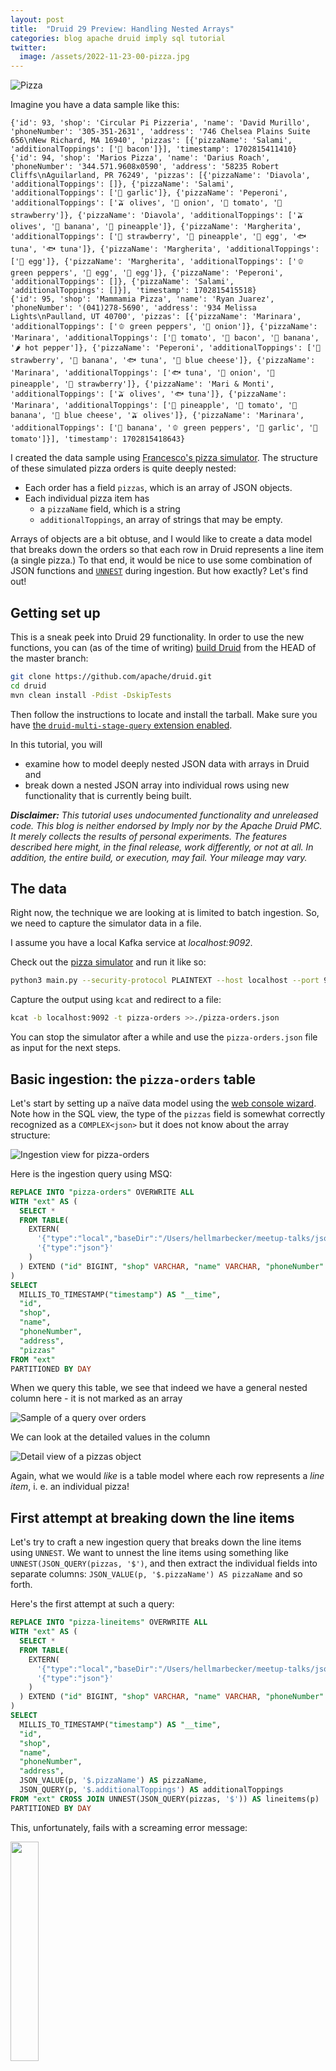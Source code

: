 ```yaml
---
layout: post
title:  "Druid 29 Preview: Handling Nested Arrays"
categories: blog apache druid imply sql tutorial
twitter:
  image: /assets/2022-11-23-00-pizza.jpg
---
```


![Pizza](/assets/2022-11-23-00-pizza.jpg)

Imagine you have a data sample like this:

```json-nd
{'id': 93, 'shop': 'Circular Pi Pizzeria', 'name': 'David Murillo', 'phoneNumber': '305-351-2631', 'address': '746 Chelsea Plains Suite 656\nNew Richard, MA 16940', 'pizzas': [{'pizzaName': 'Salami', 'additionalToppings': ['🥓 bacon']}], 'timestamp': 1702815411410}
{'id': 94, 'shop': 'Marios Pizza', 'name': 'Darius Roach', 'phoneNumber': '344.571.9608x0590', 'address': '58235 Robert Cliffs\nAguilarland, PR 76249', 'pizzas': [{'pizzaName': 'Diavola', 'additionalToppings': []}, {'pizzaName': 'Salami', 'additionalToppings': ['🧄 garlic']}, {'pizzaName': 'Peperoni', 'additionalToppings': ['🫒 olives', '🧅 onion', '🍅 tomato', '🍓 strawberry']}, {'pizzaName': 'Diavola', 'additionalToppings': ['🫒 olives', '🍌 banana', '🍍 pineapple']}, {'pizzaName': 'Margherita', 'additionalToppings': ['🍓 strawberry', '🍍 pineapple', '🥚 egg', '🐟 tuna', '🐟 tuna']}, {'pizzaName': 'Margherita', 'additionalToppings': ['🥚 egg']}, {'pizzaName': 'Margherita', 'additionalToppings': ['🫑 green peppers', '🥚 egg', '🥚 egg']}, {'pizzaName': 'Peperoni', 'additionalToppings': []}, {'pizzaName': 'Salami', 'additionalToppings': []}], 'timestamp': 1702815415518}
{'id': 95, 'shop': 'Mammamia Pizza', 'name': 'Ryan Juarez', 'phoneNumber': '(041)278-5690', 'address': '934 Melissa Lights\nPaulland, UT 40700', 'pizzas': [{'pizzaName': 'Marinara', 'additionalToppings': ['🫑 green peppers', '🧅 onion']}, {'pizzaName': 'Marinara', 'additionalToppings': ['🍅 tomato', '🥓 bacon', '🍌 banana', '🌶️ hot pepper']}, {'pizzaName': 'Peperoni', 'additionalToppings': ['🍓 strawberry', '🍌 banana', '🐟 tuna', '🧀 blue cheese']}, {'pizzaName': 'Marinara', 'additionalToppings': ['🐟 tuna', '🧅 onion', '🍍 pineapple', '🍓 strawberry']}, {'pizzaName': 'Mari & Monti', 'additionalToppings': ['🫒 olives', '🐟 tuna']}, {'pizzaName': 'Marinara', 'additionalToppings': ['🍍 pineapple', '🍅 tomato', '🍌 banana', '🧀 blue cheese', '🫒 olives']}, {'pizzaName': 'Marinara', 'additionalToppings': ['🍌 banana', '🫑 green peppers', '🧄 garlic', '🍅 tomato']}], 'timestamp': 1702815418643}
```

I created the data sample using [Francesco's pizza simulator](https://github.com/Aiven-Labs/python-fake-data-producer-for-apache-kafka). The structure of these simulated pizza orders is quite deeply nested:

- Each order has a field `pizzas`, which is an array of JSON objects.
- Each individual pizza item has
  - a `pizzaName` field, which is a string
  - `additionalToppings`, an array of strings that may be empty.

Arrays of objects are a bit obtuse, and I would like to create a data model that breaks down the orders so that each row in Druid represents a line item (a single pizza.)
To that end, it would be nice to use some combination of JSON functions and [`UNNEST`](/2023/04/08/druid-sneak-peek-timeseries-interpolation/) during ingestion. But how exactly? Let's find out!
 
## Getting set up

This is a sneak peek into Druid 29 functionality. In order to use the new functions, you can (as of the time of writing) [build Druid](https://druid.apache.org/docs/latest/development/build.html) from the HEAD of the master branch:

```bash
git clone https://github.com/apache/druid.git
cd druid
mvn clean install -Pdist -DskipTests
```

Then follow the instructions to locate and install the tarball. Make sure you have [the `druid-multi-stage-query` extension enabled](https://druid.apache.org/docs/latest/multi-stage-query/#load-the-extension).

In this tutorial, you will 

- examine how to model deeply nested JSON data with arrays in Druid and
- break down a nested JSON array into individual rows using new functionality that is currently being built.

_**Disclaimer:** This tutorial uses undocumented functionality and unreleased code. This blog is neither endorsed by Imply nor by the Apache Druid PMC. It merely collects the results of personal experiments. The features described here might, in the final release, work differently, or not at all. In addition, the entire build, or execution, may fail. Your mileage may vary._

## The data

Right now, the technique we are looking at is limited to batch ingestion. So, we need to capture the simulator data in a file.

I assume you have a local Kafka service at _localhost:9092_.

Check out the [pizza simulator](https://github.com/Aiven-Labs/python-fake-data-producer-for-apache-kafka) and run it like so:

```bash
python3 main.py --security-protocol PLAINTEXT --host localhost --port 9092 --topic-name pizza-orders --nr-messages 0 --max-waiting-time 5
```

Capture the output using `kcat` and redirect to a file:

```bash
kcat -b localhost:9092 -t pizza-orders >>./pizza-orders.json
```

You can stop the simulator after a while and use the `pizza-orders.json` file as input for the next steps.

## Basic ingestion: the `pizza-orders` table

Let's start by setting up a naïve data model using the [web console wizard](https://druid.apache.org/docs/latest/operations/web-console#data-loader). Note how in the SQL view, the type of the `pizzas` field is somewhat correctly recognized as a `COMPLEX<json>` but it does not know about the array structure:

![Ingestion view for pizza-orders](/assets/2023-12-17-01-ingest-orders.jpg)

Here is the ingestion query using MSQ:

```sql
REPLACE INTO "pizza-orders" OVERWRITE ALL
WITH "ext" AS (
  SELECT *
  FROM TABLE(
    EXTERN(
      '{"type":"local","baseDir":"/Users/hellmarbecker/meetup-talks/jsonarray","filter":"*json"}',
      '{"type":"json"}'
    )
  ) EXTEND ("id" BIGINT, "shop" VARCHAR, "name" VARCHAR, "phoneNumber" VARCHAR, "address" VARCHAR, "pizzas" TYPE('COMPLEX<json>'), "timestamp" BIGINT)
)
SELECT
  MILLIS_TO_TIMESTAMP("timestamp") AS "__time",
  "id",
  "shop",
  "name",
  "phoneNumber",
  "address",
  "pizzas"
FROM "ext"
PARTITIONED BY DAY
```

When we query this table, we see that indeed we have a general nested column here - it is not marked as an array

![Sample of a query over orders](/assets/2023-12-17-02-select-orders.jpg)

We can look at the detailed values in the column

![Detail view of a pizzas object](/assets/2023-12-17-03-orders-detail.jpg)

Again, what we would _like_ is a table model where each row represents a _line item_, i. e. an individual pizza! 

## First attempt at breaking down the line items

Let's try to craft a new ingestion query that breaks down the line items using `UNNEST`. We want to unnest the line items using something like `UNNEST(JSON_QUERY(pizzas, '$')`, and then extract the individual fields into separate columns: `JSON_VALUE(p, '$.pizzaName') AS pizzaName` and so forth.

Here's the first attempt at such a query:

```sql
REPLACE INTO "pizza-lineitems" OVERWRITE ALL
WITH "ext" AS (
  SELECT *
  FROM TABLE(
    EXTERN(
      '{"type":"local","baseDir":"/Users/hellmarbecker/meetup-talks/jsonarray","filter":"*json"}',
      '{"type":"json"}'
    )
  ) EXTEND ("id" BIGINT, "shop" VARCHAR, "name" VARCHAR, "phoneNumber" VARCHAR, "address" VARCHAR, "pizzas" TYPE('COMPLEX<json>'), "timestamp" BIGINT)
)
SELECT
  MILLIS_TO_TIMESTAMP("timestamp") AS "__time",
  "id",
  "shop",
  "name",
  "phoneNumber",
  "address",
  JSON_VALUE(p, '$.pizzaName') AS pizzaName,
  JSON_QUERY(p, '$.additionalToppings') AS additionalToppings
FROM "ext" CROSS JOIN UNNEST(JSON_QUERY(pizzas, '$')) AS lineitems(p)
PARTITIONED BY DAY
```

This, unfortunately, fails with a screaming error message:

<img src="/assets/2023-12-17-04-error.jpg" width="30%" />

We cannot unnest arrays of objects just like arrays of primitives! But why is that? Look at the error message more closely: Druid thinks this is a call to `UNNEST(COMPLEX<JSON>)`. So, `JSON_QUERY` doesn't know about the array nature of its output. What now?

## A new function: `JSON_QUERY_ARRAY`

The Druid team has added a new function that does just the right thing for our case:

> `JSON_QUERY_ARRAY(expr, path)`
>
> Extracts an `ARRAY<COMPLEX<json>>` value from `expr` at the specified `path`. If value is not an `ARRAY`, it gets translated into a single element `ARRAY` containing the value at `path`. The primary use of this function is to extract arrays of objects to use as inputs to other array functions.

Let's rewrite the above query, substituting `JSON_QUERY_ARRAY` for `JSON_QUERY` in both cases:

![Ingestion using JSON_QUERY_ARRAY](/assets/2023-12-17-05-ingest-lineitems.jpg)

```sql
REPLACE INTO "pizza-lineitems" OVERWRITE ALL
WITH "ext" AS (
  SELECT *
  FROM TABLE(
    EXTERN(
      '{"type":"local","baseDir":"/Users/hellmarbecker/meetup-talks/jsonarray","filter":"*json"}',
      '{"type":"json"}'
    )
  ) EXTEND ("id" BIGINT, "shop" VARCHAR, "name" VARCHAR, "phoneNumber" VARCHAR, "address" VARCHAR, "pizzas" TYPE('COMPLEX<json>'), "timestamp" BIGINT)
)
SELECT
  MILLIS_TO_TIMESTAMP("timestamp") AS "__time",
  "id",
  "shop",
  "name",
  "phoneNumber",
  "address",
  JSON_VALUE(p, '$.pizzaName') AS pizzaName,
  JSON_QUERY_ARRAY(p, '$.additionalToppings') AS additionalToppings
FROM "ext" CROSS JOIN UNNEST(JSON_QUERY_ARRAY(pizzas, '$')) AS lineitems(p)
PARTITIONED BY DAY
```

That way, we can also be sure that the `additionalToppings` column will be represented as an array.

After the ingestion has finished, query the table and note how

- there is now one row per line item
- the `pizzas` subcolumn is represented as an array, as you can see by the `[⋯]` instead of the tree symbol:

![Query on line items](/assets/2023-12-17-06-select-lineitems.jpg)

You can actually run a query over the new table that shows how `JSON_QUERY` foregets the "array-ness" of the array column, while `JSON_QUERY_ARRAY` enforces it:

![Comparison query](/assets/2023-12-17-07-compare.jpg)

It is, however, preferred to use `JSON_QUERY_ARRAY` at ingestion time and represent the result in your data model. This is part of optimizing the data model to achieve those fast queries that Druid is known for! 

## Conclusion

- We have seen how it is now possible to unnest even columns that contain arrays of objects. With this capability, Druid takes another big step handling nested objects.
- Using `JSON_QUERY_ARRAY` on an array retains the "array-ness" and passes it on to functions that require an array input.
- Using `JSON_QUERY_ARRAY` on a single object wraps it into an array.
- You should use `JSON_QUERY_ARRAY` at ingestion rather than query time.

----
 <p class="attribution">"<a target="_blank" rel="noopener noreferrer" href="https://www.flickr.com/photos/26242865@N04/5919366429">Pizza</a>" by <a target="_blank" rel="noopener noreferrer" href="https://www.flickr.com/photos/26242865@N04">Katrin Gilger</a> is licensed under <a target="_blank" rel="noopener noreferrer" href="https://creativecommons.org/licenses/by-sa/2.0/?ref=openverse">CC BY-SA 2.0 <img src="https://mirrors.creativecommons.org/presskit/icons/cc.svg" style="height: 1em; margin-right: 0.125em; display: inline;"/><img src="https://mirrors.creativecommons.org/presskit/icons/by.svg" style="height: 1em; margin-right: 0.125em; display: inline;"/><img src="https://mirrors.creativecommons.org/presskit/icons/sa.svg" style="height: 1em; margin-right: 0.125em; display: inline;"/></a>. </p> 

